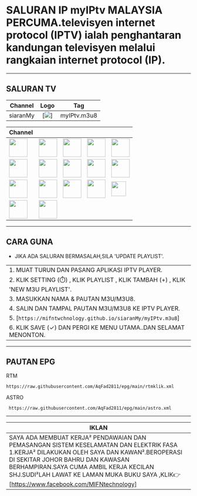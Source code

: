 # SALURAN IP myIPtv MALAYSIA PERCUMA.televisyen internet protocol (IPTV) ialah penghantaran kandungan televisyen melalui rangkaian internet protocol (IP).

___
## SALURAN TV

| Channel | Logo | Tag |
|:----------:|:--------:|:---------:|
| siaranMy | [<img weight="70" src="https://mifntechnology.github.io/siaranMy/logo_mifn.png"/>] | myIPtv.m3u8 |


| Channel | | | | |
|--|--|--|--|--|
| [<img width="50" src="https://mifntechnology.github.io/siaranMy/logo/Tv1.png"/>](logo/Tv1.png) | [<img width="50" src="https://mifntechnology.github.io/siaranMy/logo/Tv2.png"/>](logo/Tv2.png) | [<img width="50" src="https://mifntechnology.github.io/siaranMy/logo/Tv3.png"/>](logo/Tv3.png) | [<img width="50" src="https://mifntechnology.github.io/siaranMy/logo/OkeyTv.png"/>](logo/OkeyTv.png) | [<img width="50" src="https://mifntechnology.github.io/siaranMy/logo/Tv6.png"/>](logo/Tv6.png) | 
| [<img width="50" src="https://mifntechnology.github.io/siaranMy/logo/DidikTv.png"/>](logo/DidikTv.png) | [<img width="50" src="https://mifntechnology.github.io/siaranMy/logo/8tv.png"/>](logo/8tv.png) | [<img width="50" src="https://mifntechnology.github.io/siaranMy/logo/Tv9.png"/>](logo/Tv9.png) | [<img width="50" src="https://mifntechnology.github.io/siaranMy/logo/DramaSangat.png"/>](logo/DramaSangat.png) | [<img width="50" src="https://mifntechnology.github.io/siaranMy/logo/BeritaRtm.png"/>](logo/BeritaRtm.png) |
| [<img width="50" src="https://mifntechnology.github.io/siaranMy/logo/SukanRtm.png"/>](logo/SukamRtm.png) | [<img width="50" src="https://mifntechnology.github.io/siaranMy/logo/Bernama.png"/>](logo/Bernama.png) | [<img width="50" src="https://mifntechnology.github.io/siaranMy/logo/TvIkim.png"/>](logo/TvIkim.png) | [<img width="50" src="https://mifntechnology.github.io/siaranMy/logo/Tvs.jpg"/>](logo/Tvs.png) | [<img width="40" src="https://mifntechnology.github.io/siaranMy/logo/AstroAwani.png"/>](logo/AstroAwani.png) | 
| [<img width="50" src="https://mifntechnology.github.io/siaranMy/logo/DewanRakyat.png"/>](logo/DewanRakyat.png) | [<img width="50" src="https://mifntechnology.github.io/siaranMy/logo/DewanNegara.png"/>](logo/DewanNegara.png) |
____

## CARA GUNA
- JIKA ADA SALURAN BERMASALAH,SILA 'UPDATE PLAYLIST'.

||
|-|
| 1. MUAT TURUN DAN PASANG APLIKASI IPTV PLAYER.
| 2. KLIK SETTING (⏱️) , KLIK PLAYLIST , KLIK TAMBAH (+) , KLIK 'NEW M3U PLAYLIST'.
| 3. MASUKKAN NAMA & PAUTAN M3U/M3U8.
| 4. SALIN DAN TAMPAL PAUTAN M3U/M3U8 KE IPTV PLAYER.
| 5. [`https://mifntwchnology.github.io/siaranMy/myIPtv.m3u8`]
| 6. KLIK SAVE (✓) DAN PERGI KE MENU UTAMA..DAN SELAMAT MENONTON. |
___

## PAUTAN EPG
RTM 
~~~
https://raw.githubusercontent.com/AqFad2811/epg/main/rtmklik.xml 
~~~
ASTRO
~~~
 https://raw.githubusercontent.com/AqFad2811/epg/main/astro.xml
~~~
___

|IKLAN|
|--|
|SAYA ADA MEMBUAT KERJA² PENDAWAIAN DAN PEMASANGAN SISTEM KESELAMATAN DAN ELEKTRIK FASA 1.KERJA² DILAKUKAN OLEH SAYA DAN KAWAN².BEROPERASI DI SEKITAR JOHOR BAHRU DAN KAWASAN BERHAMPIRAN.SAYA CUMA AMBIL KERJA KECILAN SHJ.SUDI²LAH LAWAT KE LAMAN MUKA BUKU SAYA ,KLIK👉<link><url> [https://www.facebook.com/MIFNtechnology] </url>|
